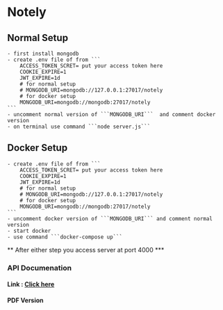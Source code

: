 # Notely

## Normal Setup

    - first install mongodb
    - create .env file of from ```
        ACCESS_TOKEN_SCRET= put your access token here
        COOKIE_EXPIRE=1
        JWT_EXPIRE=1d
        # for normal setup
        # MONGODB_URI=mongodb://127.0.0.1:27017/notely
        # for docker setup
        MONGODB_URI=mongodb://mongodb:27017/notely
    ```
    - uncomment normal version of ```MONGODB_URI```  and comment docker version
    - on terminal use command ```node server.js```

## Docker Setup

    - create .env file of from ```
        ACCESS_TOKEN_SCRET= put your access token here
        COOKIE_EXPIRE=1
        JWT_EXPIRE=1d
        # for normal setup
        # MONGODB_URI=mongodb://127.0.0.1:27017/notely
        # for docker setup
        MONGODB_URI=mongodb://mongodb:27017/notely
    ```
    - uncomment docker version of ```MONGODB_URI``` and comment normal version
    - start docker
    - use command ```docker-compose up```

** After either step you access server at port 4000 \***

### API Documenation
#### Link : [Click here](https://documenter.getpostman.com/view/31564556/2s9YsFCtLe)
#### PDF Version



